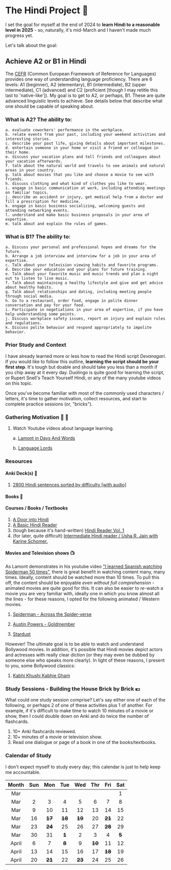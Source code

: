 # The Hindi Project :notebook:

I set the goal for myself at the end of 2024 to **learn Hindi to a reasonable level in 2025** - so, naturally, it's mid-March and I haven't made much progress yet. 

Let's talk about the goal:

## Achieve A2 or B1 in Hindi

The [CEFR](https://www.efset.org/cefr/) (Common European Framework of Reference for Languages) provides one way of understanding language proficiency. There are 6 levels: A1 (beginner), A2 (elementary), B1 (intermediate), B2 (upper intermediate), C1 (advanced) and C2 (proficient [though I may retitle this last to 'native-like']). My goal is to get to A2, or perhaps, B1. These are quite advanced linguistic levels to achieve. See details below that describe what one should be capable of speaking about.

### What is A2? The ability to:

    a. evaluate coworkers' performance in the workplace.
    b. relate events from your past, including your weekend activities and interesting stories.
    c. describe your past life, giving details about important milestones.
    d. entertain someone in your home or visit a friend or colleague in their home.
    e. discuss your vacation plans and tell friends and colleagues about your vacation afterwards.
    f. talk about the natural world and travels to see animals and natural areas in your country.
    g. talk about movies that you like and choose a movie to see with friends.
    h. discuss clothing and what kind of clothes you like to wear.
    i. engage in basic communication at work, including attending meetings on familiar topics.
    j. describe an accident or injury, get medical help from a doctor and fill a prescription for medicine.
    k. engage in basic business socializing, welcoming guests and attending networking events.
    l. understand and make basic business proposals in your area of expertise.
    m. talk about and explain the rules of games.

### What is B1? The ability to:

    a. Discuss your personal and professional hopes and dreams for the future.
    b. Arrange a job interview and interview for a job in your area of expertise.
    c. Talk about your television viewing habits and favorite programs.
    d. Describe your education and your plans for future training.
    e. Talk about your favorite music and music trends and plan a night out to listen to live music.
    f. Talk about maintaining a healthy lifestyle and give and get advice about healthy habits.
    g. Talk about relationships and dating, including meeting people through social media.
    h. Go to a restaurant, order food, engage in polite dinner conversation and pay for your food.
    i. Participate in negotiations in your area of expertise, if you have help understanding some points.
    j. Discuss workplace safety issues, report an injury and explain rules and regulations.
    k. Discuss polite behavior and respond appropriately to impolite behavior.

### Prior Study and Context 

I have already learned more or less how to read the Hindi script *Devanagari*. If you would like to follow this outline, **learning the script should be your first step**. It's tough but doable and should take you less than a month if you chip away at it every day. Duolingo is quite good for learning the script, or Rupert Snell's Teach Yourself Hindi, or any of the many youtube videos on this topic.

Once you've become familiar with most of the commonly used characters / letters, it's time to gather motivation, collect resources, and start to complete practice sessions (or, "bricks").

### Gathering Motivation :raised_hands: :muscle:

1. Watch Youtube videos about language learning.

    a. [Lamont in Days And Words](https://www.youtube.com/@daysandwords)

    b. [Language Lords](https://www.youtube.com/@languagelords)

### Resources

#### Anki Deck(s) :card_index:

1. [2800 Hindi sentences sorted by difficulty [with audio]](https://ankiweb.net/shared/info/707994711)

#### Books :book:

#### Courses / Books / Textbooks

1. [A Door into Hindi](https://taj.oasis.unc.edu/lessons.html)
2. [A Basic Hindi Reader](https://www.amazon.ca/Basic-Hindi-Reader-Richard-Harris/dp/0801405343)
3. (tough because it's hand-written) [Hindi Reader Vol. 1](https://books.google.ca/books/about/Hindi_Reader.html?id=EH8_vgAACAAJ&redir_esc=y)
3. (for later, quite difficult) [Intermediate Hindi reader / Usha R. Jain with Karine
Schomer.](https://www.amazon.ca/Intermediate-Hindi-Reader-Usha-Jain/dp/087725351X)

#### Movies and Television shows :tv:

As Lamont demonstrates in his youtube video ["I learned Spanish watching Spiderman 50 times"](https://www.youtube.com/watch?v=eliB_y0fmSk&ab_channel=DaysandWords), there is great benefit in watching content many, many times. Ideally, content should be watched more than 10 times. To pull this off, the content should be enjoyable *even without full comprehension* - animated movies are quite good for this. It can also be easier to *re*-watch a movie you are very familiar with, ideally one in which you know almost all the lines - for these reasons, I opted for the following animated / Western movies.

1. [Spiderman - Across the Spider-verse](https://hdmovie2.observer/31869-spider-man-across-the-spider-verse.html)

2. [Austin Powers - Goldmember](https://vidply.com/e/wsuv0h9i7c4f)

3. [Stardust](https://hdmovie2.do/16794-stardust-2007-hindi.html)

However! The ultimate goal is to be able to watch and understand Bollywood movies. In addition, it's possible that Hindi movies depict actors and actresses with really clear diction (or they may even be dubbed by someone else who speaks more clearly). In light of these reasons, I present to you, some Bollywood classics:

1. [Kabhi Khushi Kabhie Gham](https://watch.ug/movie/kabhi-khushi-kabhie-gham)

### Study Sessions - Building the House Brick by Brick :yen:

What could one study session comprise? Let's say either one of each of the following, or perhaps 2 of one of these activities plus 1 of another. For example, if it's difficult to make time to watch 10 minutes of a movie or show, then I could double down on Anki and do twice the number of flashcards.

1. 10+ Anki flashcards reviewed.
2. 10+ minutes of a movie or television show. 
3. Read one dialogue or page of a book in one of the books/textbooks.

### Calendar of Study

I don't expect myself to study every day; this calendar is just to help keep me accountable.

| Month | Sun | Mon | Tue | Wed | Thr | Fri | Sat |
|:-:| :-: | :-: | :-: | :-: | :-: | :-: | :-: |
|Mar|||||||1|
|Mar|2|3|4|5|6|7|8|
|Mar|9|10|11|12|13|14|15|
|Mar|16|**~~17~~**|**~~18~~**|**~~19~~**|20|**~~21~~**|22|
|Mar|23|**~~24~~**|25|26|27|**~~28~~**|29|
|Mar|30|31|**~~1~~**|2|3|4|**~~5~~**|
|April|6|7|**~~8~~**|9|**~~10~~**|11|12|
|April|13|14|15|16|17|**~~18~~**|19|
|April|20|**~~21~~**|22|**~~23~~**|24|25|26|
